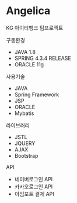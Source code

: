 # Angelica
KG 아이티뱅크 팀프로젝트

구동환경
- JAVA 1.8
- SPRING 4.3.4 RELEASE
- ORACLE 11g


사용기술
- JAVA
- Spring Framework
- JSP
- ORACLE
- Mybatis

라이브러리 
- JSTL
- JQUERY
- AJAX
- Bootstrap

API
- 네이버로그인 API
- 카카오로그인 API
- 아임포트 결제 API



 


